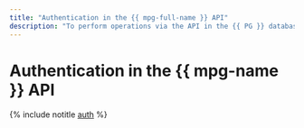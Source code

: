```yaml
---
title: "Authentication in the {{ mpg-full-name }} API"
description: "To perform operations via the API in the {{ PG }} database management service - {{ mpg-full-name }}, you need to get an IAM token for your account."
---
```


# Authentication in the {{ mpg-name }} API

{% include notitle [auth](../../_includes/authentication.md) %}
